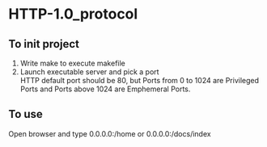 # HTTP-1.0_protocol
## To init project
  1. Write make to execute makefile
  2. Launch executable server and pick a port
<br/>HTTP default port should be 80, but Ports from 0 to 1024 are Privileged Ports and Ports above 1024 are Emphemeral Ports.
  
 ## To use
   Open browser and type 0.0.0.0:<port>/home or 0.0.0.0:<port>/docs/index

